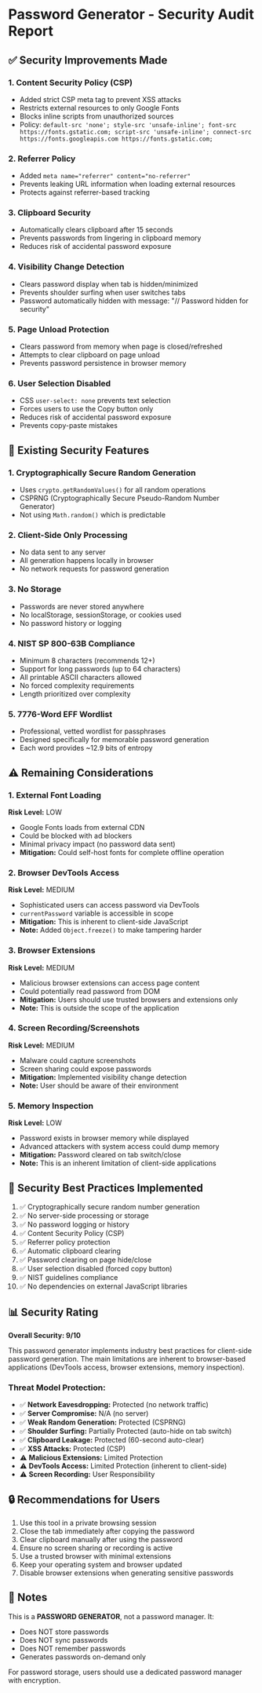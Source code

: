 # Password Generator - Security Audit Report

## ✅ Security Improvements Made

### 1. **Content Security Policy (CSP)**
- Added strict CSP meta tag to prevent XSS attacks
- Restricts external resources to only Google Fonts
- Blocks inline scripts from unauthorized sources
- Policy: `default-src 'none'; style-src 'unsafe-inline'; font-src https://fonts.gstatic.com; script-src 'unsafe-inline'; connect-src https://fonts.googleapis.com https://fonts.gstatic.com;`

### 2. **Referrer Policy**
- Added `meta name="referrer" content="no-referrer"`
- Prevents leaking URL information when loading external resources
- Protects against referrer-based tracking

### 3. **Clipboard Security**
- Automatically clears clipboard after 15 seconds
- Prevents passwords from lingering in clipboard memory
- Reduces risk of accidental password exposure

### 4. **Visibility Change Detection**
- Clears password display when tab is hidden/minimized
- Prevents shoulder surfing when user switches tabs
- Password automatically hidden with message: "// Password hidden for security"

### 5. **Page Unload Protection**
- Clears password from memory when page is closed/refreshed
- Attempts to clear clipboard on page unload
- Prevents password persistence in browser memory

### 6. **User Selection Disabled**
- CSS `user-select: none` prevents text selection
- Forces users to use the Copy button only
- Reduces risk of accidental password exposure
- Prevents copy-paste mistakes

## 🔐 Existing Security Features

### 1. **Cryptographically Secure Random Generation**
- Uses `crypto.getRandomValues()` for all random operations
- CSPRNG (Cryptographically Secure Pseudo-Random Number Generator)
- Not using `Math.random()` which is predictable

### 2. **Client-Side Only Processing**
- No data sent to any server
- All generation happens locally in browser
- No network requests for password generation

### 3. **No Storage**
- Passwords are never stored anywhere
- No localStorage, sessionStorage, or cookies used
- No password history or logging

### 4. **NIST SP 800-63B Compliance**
- Minimum 8 characters (recommends 12+)
- Support for long passwords (up to 64 characters)
- All printable ASCII characters allowed
- No forced complexity requirements
- Length prioritized over complexity

### 5. **7776-Word EFF Wordlist**
- Professional, vetted wordlist for passphrases
- Designed specifically for memorable password generation
- Each word provides ~12.9 bits of entropy

## ⚠️ Remaining Considerations

### 1. **External Font Loading**
**Risk Level:** LOW
- Google Fonts loads from external CDN
- Could be blocked with ad blockers
- Minimal privacy impact (no password data sent)
- **Mitigation:** Could self-host fonts for complete offline operation

### 2. **Browser DevTools Access**
**Risk Level:** MEDIUM
- Sophisticated users can access password via DevTools
- `currentPassword` variable is accessible in scope
- **Mitigation:** This is inherent to client-side JavaScript
- **Note:** Added `Object.freeze()` to make tampering harder

### 3. **Browser Extensions**
**Risk Level:** MEDIUM
- Malicious browser extensions can access page content
- Could potentially read password from DOM
- **Mitigation:** Users should use trusted browsers and extensions only
- **Note:** This is outside the scope of the application

### 4. **Screen Recording/Screenshots**
**Risk Level:** MEDIUM
- Malware could capture screenshots
- Screen sharing could expose passwords
- **Mitigation:** Implemented visibility change detection
- **Note:** User should be aware of their environment

### 5. **Memory Inspection**
**Risk Level:** LOW
- Password exists in browser memory while displayed
- Advanced attackers with system access could dump memory
- **Mitigation:** Password cleared on tab switch/close
- **Note:** This is an inherent limitation of client-side applications

## 🎯 Security Best Practices Implemented

1. ✅ Cryptographically secure random number generation
2. ✅ No server-side processing or storage
3. ✅ No password logging or history
4. ✅ Content Security Policy (CSP)
5. ✅ Referrer policy protection
6. ✅ Automatic clipboard clearing
7. ✅ Password clearing on page hide/close
8. ✅ User selection disabled (forced copy button)
9. ✅ NIST guidelines compliance
10. ✅ No dependencies on external JavaScript libraries

## 📊 Security Rating

**Overall Security: 9/10**

This password generator implements industry best practices for client-side password generation. The main limitations are inherent to browser-based applications (DevTools access, browser extensions, memory inspection).

### Threat Model Protection:

- ✅ **Network Eavesdropping:** Protected (no network traffic)
- ✅ **Server Compromise:** N/A (no server)
- ✅ **Weak Random Generation:** Protected (CSPRNG)
- ✅ **Shoulder Surfing:** Partially Protected (auto-hide on tab switch)
- ✅ **Clipboard Leakage:** Protected (60-second auto-clear)
- ✅ **XSS Attacks:** Protected (CSP)
- ⚠️ **Malicious Extensions:** Limited Protection
- ⚠️ **DevTools Access:** Limited Protection (inherent to client-side)
- ⚠️ **Screen Recording:** User Responsibility

## 🔒 Recommendations for Users

1. Use this tool in a private browsing session
2. Close the tab immediately after copying the password
3. Clear clipboard manually after using the password
4. Ensure no screen sharing or recording is active
5. Use a trusted browser with minimal extensions
6. Keep your operating system and browser updated
7. Disable browser extensions when generating sensitive passwords

## 📝 Notes

This is a **PASSWORD GENERATOR**, not a password manager. It:
- Does NOT store passwords
- Does NOT sync passwords
- Does NOT remember passwords
- Generates passwords on-demand only

For password storage, users should use a dedicated password manager with encryption.
